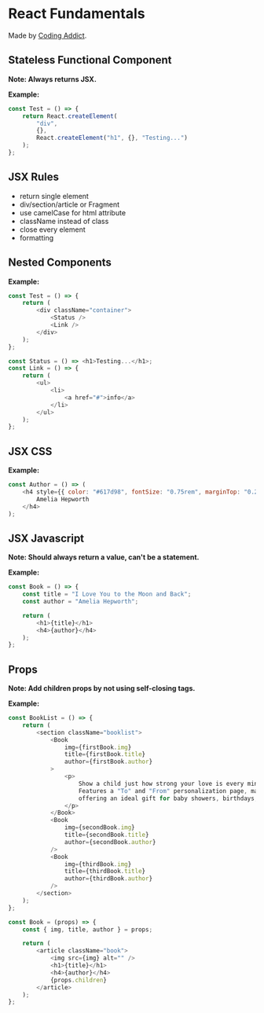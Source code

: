 # React Fundamentals

Made by [Coding Addict](https://www.youtube.com/channel/UCMZFwxv5l-XtKi693qMJptA).

## Stateless Functional Component

**Note: Always returns JSX.**

**Example:**

```javascript
const Test = () => {
	return React.createElement(
		"div",
		{},
		React.createElement("h1", {}, "Testing...")
	);
};
```

## JSX Rules

- return single element
- div/section/article or Fragment
- use camelCase for html attribute
- className instead of class
- close every element
- formatting

## Nested Components

**Example:**

```javascript
const Test = () => {
	return (
		<div className="container">
			<Status />
			<Link />
		</div>
	);
};

const Status = () => <h1>Testing...</h1>;
const Link = () => {
	return (
		<ul>
			<li>
				<a href="#">info</a>
			</li>
		</ul>
	);
};
```

## JSX CSS

**Example:**

```javascript
const Author = () => (
	<h4 style={{ color: "#617d98", fontSize: "0.75rem", marginTop: "0.25rem" }}>
		Amelia Hepworth
	</h4>
);
```

## JSX Javascript

**Note: Should always return a value, can't be a statement.**

**Example:**

```javascript
const Book = () => {
	const title = "I Love You to the Moon and Back";
	const author = "Amelia Hepworth";

	return (
		<h1>{title}</h1>
		<h4>{author}</h4>
	);
};
```

## Props

**Note: Add children props by not using self-closing tags.**

**Example:**

```javascript
const BookList = () => {
	return (
		<section className="booklist">
			<Book
				img={firstBook.img}
				title={firstBook.title}
				author={firstBook.author}
			>
				<p>
					Show a child just how strong your love is every minute of the day!
					Features a "To" and "From" personalization page, making this sweet
					offering an ideal gift for baby showers, birthdays, and new parents.
				</p>
			</Book>
			<Book
				img={secondBook.img}
				title={secondBook.title}
				author={secondBook.author}
			/>
			<Book
				img={thirdBook.img}
				title={thirdBook.title}
				author={thirdBook.author}
			/>
		</section>
	);
};

const Book = (props) => {
	const { img, title, author } = props;

	return (
		<article className="book">
			<img src={img} alt="" />
			<h1>{title}</h1>
			<h4>{author}</h4>
			{props.children}
		</article>
	);
};
```
